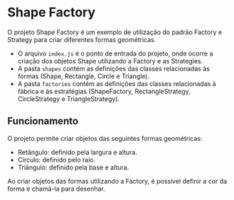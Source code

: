 # Shape Factory

O projeto Shape Factory é um exemplo de utilização do padrão Factory e Strategy para criar diferentes formas geométricas.

- O arquivo `index.js` é o ponto de entrada do projeto, onde ocorre a criação dos objetos Shape utilizando a Factory e as Strategies.
- A pasta `shapes` contém as definições das classes relacionadas às formas (Shape, Rectangle, Circle e Triangle).
- A pasta `factories` contém as definições das classes relacionadas à fábrica e às estratégias (ShapeFactory, RectangleStrategy, CircleStrategy e TriangleStrategy).

## Funcionamento

O projeto permite criar objetos das seguintes formas geométricas:

- Retângulo: definido pela largura e altura.
- Círculo: definido pelo raio.
- Triângulo: definido pela base e altura.

Ao criar objetos das formas utilizando a Factory, é possível definir a cor da forma e chamá-la para desenhar.
